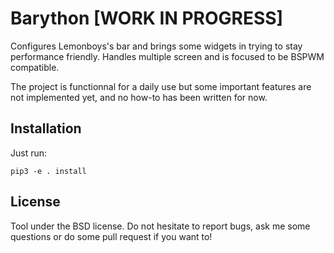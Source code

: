 Barython [WORK IN PROGRESS]
===========================

Configures Lemonboys's bar and brings some widgets in trying to stay
performance friendly. Handles multiple screen and is focused to be BSPWM
compatible.

The project is functionnal for a daily use but some important features are not
implemented yet, and no how-to has been written for now.

Installation
------------

Just run:

```
pip3 -e . install
```


License
-------

Tool under the BSD license. Do not hesitate to report bugs, ask me some
questions or do some pull request if you want to!
